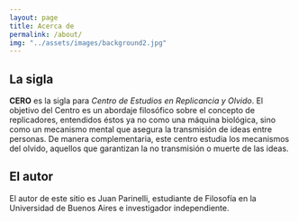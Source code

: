 ```yaml
---
layout: page
title: Acerca de
permalink: /about/
img: "../assets/images/background2.jpg"
---
```


## La sigla

**CERO** es la sigla para _Centro de Estudios en Replicancia y Olvido_. El objetivo del Centro es un abordaje filosófico sobre el concepto de replicadores, entendidos éstos ya no como una máquina biológica, sino como un mecanismo mental que asegura la transmisión de ideas entre personas. De manera complementaria, este centro estudia los mecanismos del olvido, aquellos que garantizan la no transmisión o muerte de las ideas.

## El autor

El autor de este sitio es Juan Parinelli, estudiante de Filosofía en la Universidad de Buenos Aires e investigador independiente. 

